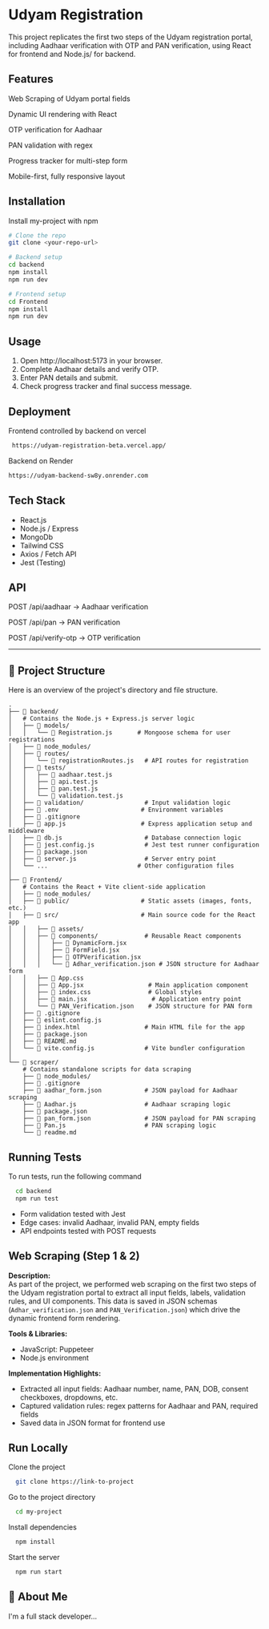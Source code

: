 
# Udyam Registration 

This project replicates the first two steps of the Udyam registration portal, including Aadhaar verification with OTP and PAN verification, using React for frontend and Node.js/ for backend.



## Features

Web Scraping of Udyam portal fields

Dynamic UI rendering with React

OTP verification for Aadhaar

PAN validation with regex

Progress tracker for multi-step form

Mobile-first, fully responsive layout


## Installation

Install my-project with npm

```bash
# Clone the repo
git clone <your-repo-url>

# Backend setup
cd backend
npm install
npm run dev

# Frontend setup
cd Frontend
npm install
npm run dev


```
    
## Usage
1. Open http://localhost:5173 in your browser.
2. Complete Aadhaar details and verify OTP.
3. Enter PAN details and submit.
4. Check progress tracker and final success message.

## Deployment

Frontend controlled by backend on vercel

```bash
 https://udyam-registration-beta.vercel.app/
```

Backend on Render

```bash
https://udyam-backend-sw8y.onrender.com
```


## Tech Stack

- React.js
- Node.js / Express
- MongoDb
- Tailwind CSS
- Axios / Fetch API
- Jest (Testing)



## API

POST /api/aadhaar  → Aadhaar verification

POST /api/pan     → PAN verification

POST /api/verify-otp    → OTP verification


-----

## 📂 Project Structure

Here is an overview of the project's directory and file structure.

```
.
├── 📁 backend/
│   # Contains the Node.js + Express.js server logic
│   ├── 📁 models/
│   │   └── 📄 Registration.js       # Mongoose schema for user registrations
│   ├── 📁 node_modules/
│   ├── 📁 routes/
│   │   └── 📄 registrationRoutes.js   # API routes for registration
│   ├── 📁 tests/
│   │   ├── 📄 aadhaar.test.js
│   │   ├── 📄 api.test.js
│   │   ├── 📄 pan.test.js
│   │   └── 📄 validation.test.js
│   ├── 📁 validation/                 # Input validation logic
│   ├── 📄 .env                       # Environment variables
│   ├── 📄 .gitignore
│   ├── 📄 app.js                     # Express application setup and middleware
│   ├── 📄 db.js                       # Database connection logic
│   ├── 📄 jest.config.js              # Jest test runner configuration
│   ├── 📄 package.json
│   ├── 📄 server.js                   # Server entry point
│   └── ...                         # Other configuration files
│
├── 📁 Frontend/
│   # Contains the React + Vite client-side application
│   ├── 📁 node_modules/
│   ├── 📁 public/                    # Static assets (images, fonts, etc.)
│   ├── 📁 src/                       # Main source code for the React app
│   │   ├── 📁 assets/
│   │   ├── 📁 components/             # Reusable React components
│   │   │   ├── 📄 DynamicForm.jsx
│   │   │   ├── 📄 FormField.jsx
│   │   │   ├── 📄 OTPVerification.jsx
│   │   │   └── 📄 Adhar_verification.json # JSON structure for Aadhaar form
│   │   ├── 📄 App.css
│   │   ├── 📄 App.jsx                  # Main application component
│   │   ├── 📄 index.css                # Global styles
│   │   ├── 📄 main.jsx                  # Application entry point
│   │   └── 📄 PAN_Verification.json    # JSON structure for PAN form
│   ├── 📄 .gitignore
│   ├── 📄 eslint.config.js
│   ├── 📄 index.html                  # Main HTML file for the app
│   ├── 📄 package.json
│   ├── 📄 README.md
│   └── 📄 vite.config.js              # Vite bundler configuration
│
└── 📁 scraper/
    # Contains standalone scripts for data scraping
    ├── 📁 node_modules/
    ├── 📄 .gitignore
    ├── 📄 aadhar_form.json            # JSON payload for Aadhaar scraping
    ├── 📄 Aadhar.js                   # Aadhaar scraping logic
    ├── 📄 package.json
    ├── 📄 pan_form.json               # JSON payload for PAN scraping
    ├── 📄 Pan.js                      # PAN scraping logic
    └── 📄 readme.md
```
## Running Tests

To run tests, run the following command

```bash
  cd backend
  npm run test
```

- Form validation tested with Jest
- Edge cases: invalid Aadhaar, invalid PAN, empty fields
- API endpoints tested with POST requests



## Web Scraping (Step 1 & 2)

**Description:**  
As part of the project, we performed web scraping on the first two steps of the Udyam registration portal to extract all input fields, labels, validation rules, and UI components. This data is saved in JSON schemas (`Adhar_verification.json` and `PAN_Verification.json`) which drive the dynamic frontend form rendering.

**Tools & Libraries:**  
- JavaScript: Puppeteer  
- Node.js environment  

**Implementation Highlights:**  
- Extracted all input fields: Aadhaar number, name, PAN, DOB, consent checkboxes, dropdowns, etc.  
- Captured validation rules: regex patterns for Aadhaar and PAN, required fields  
- Saved data in JSON format for frontend use  


## Run Locally

Clone the project

```bash
  git clone https://link-to-project
```

Go to the project directory

```bash
  cd my-project
```

Install dependencies

```bash
  npm install
```

Start the server

```bash
  npm run start
```


## 🚀 About Me
I'm a full stack developer...


